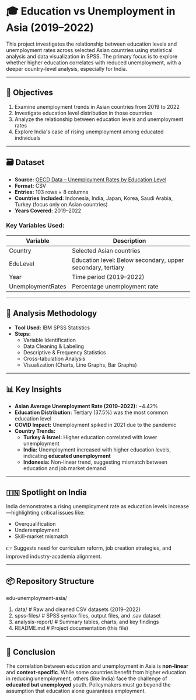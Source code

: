 # 🎓 Education vs Unemployment in Asia (2019–2022)

This project investigates the relationship between education levels and unemployment rates across selected Asian countries using statistical analysis and data visualization in SPSS. The primary focus is to explore whether higher education correlates with reduced unemployment, with a deeper country-level analysis, especially for India.

---

## 📌 Objectives

1. Examine unemployment trends in Asian countries from 2019 to 2022  
2. Investigate education level distribution in those countries  
3. Analyze the relationship between education levels and unemployment rates  
4. Explore India's case of rising unemployment among educated individuals

---

## 🗃️ Dataset

- **Source:** [OECD Data – Unemployment Rates by Education Level](https://data.oecd.org/unemp/unemployment-rates-by-education-level.htm#indicator-chart)  
- **Format:** CSV  
- **Entries:** 103 rows × 8 columns  
- **Countries Included:** Indonesia, India, Japan, Korea, Saudi Arabia, Turkey (focus only on Asian countries)  
- **Years Covered:** 2019–2022  

### Key Variables Used:
| Variable     | Description                                 |
|--------------|---------------------------------------------|
| Country      | Selected Asian countries                    |
| EduLevel     | Education level: Below secondary, upper secondary, tertiary |
| Year         | Time period (2019–2022)                     |
| UnemploymentRates | Percentage unemployment rate           |

---

## 🧠 Analysis Methodology

- **Tool Used:** IBM SPSS Statistics  
- **Steps:**
  - Variable Identification  
  - Data Cleaning & Labeling  
  - Descriptive & Frequency Statistics  
  - Cross-tabulation Analysis  
  - Visualization (Charts, Line Graphs, Bar Graphs)

---

## 📊 Key Insights

- **Asian Average Unemployment Rate (2019–2022):** ~4.42%  
- **Education Distribution:** Tertiary (37.5%) was the most common education level  
- **COVID Impact:** Unemployment spiked in 2021 due to the pandemic  
- **Country Trends:**
  - **Turkey & Israel:** Higher education correlated with lower unemployment  
  - **India:** Unemployment increased with higher education levels, indicating **educated unemployment**
  - **Indonesia:** Non-linear trend, suggesting mismatch between education and job market demand

---

## 🇮🇳 Spotlight on India

India demonstrates a rising unemployment rate as education levels increase—highlighting critical issues like:
- Overqualification
- Underemployment
- Skill-market mismatch

👉 Suggests need for curriculum reform, job creation strategies, and improved industry-academia alignment.

---

## 📦 Repository Structure

edu-unemployment-asia/
1. data/                 # Raw and cleaned CSV datasets (2019–2022)
2. spss-files/           # SPSS syntax files, output files, and .sav dataset
3. analysis-report/      # Summary tables, charts, and key findings
4. README.md             # Project documentation (this file)

---

## 📌 Conclusion

The correlation between education and unemployment in Asia is **non-linear** and **context-specific**. While some countries benefit from higher education in reducing unemployment, others (like India) face the challenge of **educated but unemployed** youth. Policymakers must go beyond the assumption that education alone guarantees employment.

